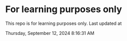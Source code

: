 # For learning purposes only
This repo is for learning purposes only.
Last updated at

Thursday, September 12, 2024 8:16:31 AM

